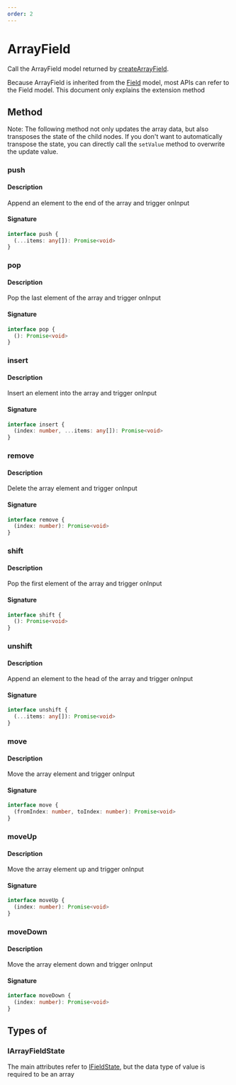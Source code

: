```yaml
---
order: 2
---
```


# ArrayField

Call the ArrayField model returned by [createArrayField](/api/models/form#createarrayfield).

Because ArrayField is inherited from the [Field](/api/models/field) model, most APIs can refer to the Field model. This document only explains the extension method

## Method

<Alert>

Note: The following method not only updates the array data, but also transposes the state of the child nodes. If you don't want to automatically transpose the state, you can directly call the `setValue` method to overwrite the update value.

</Alert>

### push

#### Description

Append an element to the end of the array and trigger onInput

#### Signature

```ts
interface push {
  (...items: any[]): Promise<void>
}
```

### pop

#### Description

Pop the last element of the array and trigger onInput

#### Signature

```ts
interface pop {
  (): Promise<void>
}
```

### insert

#### Description

Insert an element into the array and trigger onInput

#### Signature

```ts
interface insert {
  (index: number, ...items: any[]): Promise<void>
}
```

### remove

#### Description

Delete the array element and trigger onInput

#### Signature

```ts
interface remove {
  (index: number): Promise<void>
}
```

### shift

#### Description

Pop the first element of the array and trigger onInput

#### Signature

```ts
interface shift {
  (): Promise<void>
}
```

### unshift

#### Description

Append an element to the head of the array and trigger onInput

#### Signature

```ts
interface unshift {
  (...items: any[]): Promise<void>
}
```

### move

#### Description

Move the array element and trigger onInput

#### Signature

```ts
interface move {
  (fromIndex: number, toIndex: number): Promise<void>
}
```

### moveUp

#### Description

Move the array element up and trigger onInput

#### Signature

```ts
interface moveUp {
  (index: number): Promise<void>
}
```

### moveDown

#### Description

Move the array element down and trigger onInput

#### Signature

```ts
interface moveDown {
  (index: number): Promise<void>
}
```

## Types of

### IArrayFieldState

The main attributes refer to [IFieldState](/api/models/field#ifieldstate), but the data type of value is required to be an array
